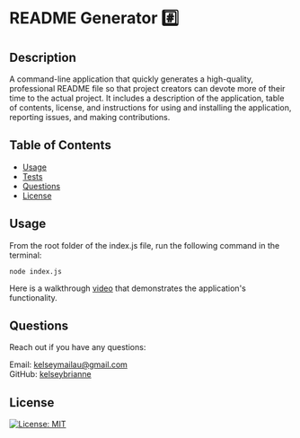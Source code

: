 # README Generator #️⃣

## Description

  A command-line application that quickly generates a high-quality, professional README file so that project creators can devote more of their time to the actual project. It includes a description of the application, table of contents, license, and instructions for using and installing the application, reporting issues, and making contributions.

## Table of Contents

- [ Usage ](#usage)
- [ Tests ](#test)
- [ Questions ](#questions)
- [ License ](#license)

## Usage

From the root folder of the index.js file, run the following command in the terminal:

```
node index.js
```

Here is a walkthrough [video](https://watch.screencastify.com/v/fFmgV3dRLFSMrKPLRFWc) that demonstrates the application's functionality.


## Questions

Reach out if you have any questions:

Email: kelseymailau@gmail.com  
GitHub: [kelseybrianne](https://github.com/kelseybrianne)

## License

[![License: MIT](https://img.shields.io/badge/License-MIT-yellow.svg)](https://opensource.org/licenses/MIT)